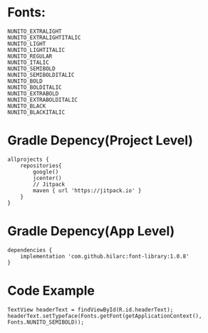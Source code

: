 # Fonts:
    NUNITO_EXTRALIGHT
    NUNITO_EXTRALIGHTITALIC 
    NUNITO_LIGHT
    NUNITO_LIGHTITALIC
    NUNITO_REGULAR 
    NUNITO_ITALIC 
    NUNITO_SEMIBOLD 
    NUNITO_SEMIBOLDITALIC
    NUNITO_BOLD
    NUNITO_BOLDITALIC
    NUNITO_EXTRABOLD
    NUNITO_EXTRABOLDITALIC 
    NUNITO_BLACK
    NUNITO_BLACKITALIC
  
# Gradle Depency(Project Level)
    allprojects {  
        repositories{
            google()
            jcenter()
            // Jitpack
            maven { url 'https://jitpack.io' }
        }
    }
    
# Gradle Depency(App Level)
    dependencies {
        implementation 'com.github.hilarc:font-library:1.0.8'
    }
    
# Code Example
    TextView headerText = findViewById(R.id.headerText);
    headerText.setTypeface(Fonts.getFont(getApplicationContext(), Fonts.NUNITO_SEMIBOLD));
